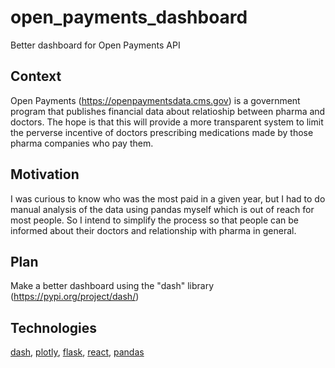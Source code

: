 # open_payments_dashboard
Better dashboard for Open Payments API

## Context
Open Payments (https://openpaymentsdata.cms.gov) is a government program that publishes financial data about relatioship between pharma and doctors.
The hope is that this will provide a more transparent system to limit the perverse incentive of doctors prescribing medications made by those pharma companies who pay them.

## Motivation
I was curious to know who was the most paid in a given year, but I had to do manual analysis of the data using pandas myself which is out of reach for most people.
So I intend to simplify the process so that people can be informed about their doctors and relationship with pharma in general.

## Plan
Make a better dashboard using the "dash" library (https://pypi.org/project/dash/)

## Technologies
[dash](https://plotly.com/dash/),
[plotly](https://plotly.com/),
[flask](https://flask.palletsprojects.com/en/2.0.x/),
[react](https://reactjs.org/),
[pandas](https://pandas.pydata.org/)
